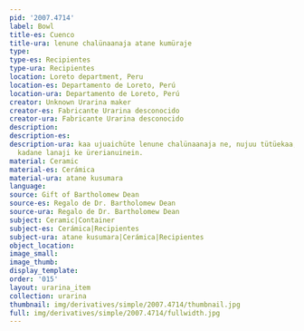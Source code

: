 ```yaml
---
pid: '2007.4714'
label: Bowl
title-es: Cuenco
title-ura: lenune chalünaanaja atane kumüraje
type:
type-es: Recipientes
type-ura: Recipientes
location: Loreto department, Peru
location-es: Departamento de Loreto, Perú
location-ura: Departamento de Loreto, Perú
creator: Unknown Urarina maker
creator-es: Fabricante Urarina desconocido
creator-ura: Fabricante Urarina desconocido
description:
description-es:
description-ura: kaa ujuaichüte lenune chalünaanaja ne, nujuu tütüekaa, sumaeki kuluuin,
  kadane lanaji ke ürerianuinein.
material: Ceramic
material-es: Cerámica
material-ura: atane kusumara
language:
source: Gift of Bartholomew Dean
source-es: Regalo de Dr. Bartholomew Dean
source-ura: Regalo de Dr. Bartholomew Dean
subject: Ceramic|Container
subject-es: Cerámica|Recipientes
subject-ura: atane kusumara|Cerámica|Recipientes
object_location:
image_small:
image_thumb:
display_template:
order: '015'
layout: urarina_item
collection: urarina
thumbnail: img/derivatives/simple/2007.4714/thumbnail.jpg
full: img/derivatives/simple/2007.4714/fullwidth.jpg
---
```

